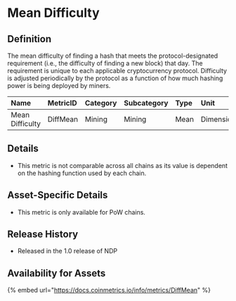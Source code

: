 # Mean Difficulty

## Definition

The mean difficulty of finding a hash that meets the protocol-designated requirement \(i.e., the difficulty of finding a new block\) that day. The requirement is unique to each applicable cryptocurrency protocol. Difficulty is adjusted periodically by the protocol as a function of how much hashing power is being deployed by miners.

| Name | MetricID | Category | Subcategory | Type | Unit | Interval |
| :--- | :--- | :--- | :--- | :--- | :--- | :--- |
| Mean Difficulty | DiffMean | Mining | Mining | Mean | Dimensionless | 1 day |

## Details

* This metric is not comparable across all chains as its value is dependent on the hashing function used by each chain.

## Asset-Specific Details

* This metric is only available for PoW chains.

## Release History

* Released in the 1.0 release of NDP

## Availability for Assets

{% embed url="https://docs.coinmetrics.io/info/metrics/DiffMean" %}

